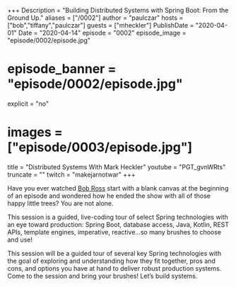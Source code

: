 +++
Description = "Building Distributed Systems with Spring Boot: From the Ground Up."
aliases = ["/0002"]
author = "paulczar"
hosts = ["bob","tiffany","paulczar"]
guests = ["mheckler"]
PublishDate = "2020-04-01"
Date = "2020-04-14"
episode = "0002"
episode_image = "episode/0002/episode.jpg"
# episode_banner = "episode/0002/episode.jpg"
explicit = "no"
# images = ["episode/0003/episode.jpg"]
title = "Distributed Systems With Mark Heckler"
youtube = "PGT_gvnWRts"
truncate = ""
twitch = "makejarnotwar"
+++

Have you ever watched [Bob Ross](https://www.youtube.com/user/BobRossInc/) start with a blank canvas at the beginning of an episode and wondered how he ended the show with all of those happy little trees? You are not alone.

This session is a guided, live-coding tour of select Spring technologies with an eye toward production: Spring Boot, database access, Java, Kotlin, REST APIs, template engines, imperative, reactive...so many brushes to choose and use!

This session will be a guided tour of several key Spring technologies with the goal of exploring and understanding how they fit together, pros and cons, and options you have at hand to deliver robust production systems. Come to the session and bring your brushes! Let’s build systems.
